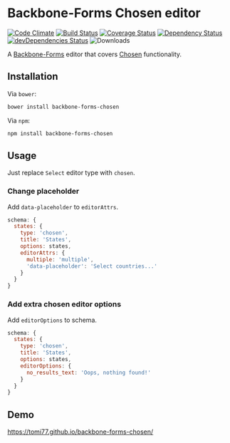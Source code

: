 # Backbone-Forms Chosen editor

[![Code Climate](https://codeclimate.com/github/tomi77/backbone-forms-chosen/badges/gpa.svg)](https://codeclimate.com/github/tomi77/backbone-forms-chosen)
[![Build Status](https://travis-ci.org/tomi77/backbone-forms-chosen.svg?branch=master)](https://travis-ci.org/tomi77/backbone-forms-chosen)
[![Coverage Status](https://coveralls.io/repos/github/tomi77/backbone-forms-chosen/badge.svg?branch=master)](https://coveralls.io/github/tomi77/backbone-forms-chosen?branch=master)
[![Dependency Status](https://david-dm.org/tomi77/backbone-forms-chosen.png)](https://david-dm.org/tomi77/backbone-forms-chosen)
[![devDependencies Status](https://david-dm.org/tomi77/backbone-forms-chosen/dev-status.svg)](https://david-dm.org/tomi77/backbone-forms-chosen?type=dev)
![Downloads](https://img.shields.io/npm/dt/backbone-forms-chosen.svg)

A [Backbone-Forms](https://github.com/powmedia/backbone-forms) editor that covers [Chosen](https://harvesthq.github.io/chosen/) functionality.

## Installation

Via ``bower``:

~~~bash
bower install backbone-forms-chosen
~~~

Via ``npm``:

~~~bash
npm install backbone-forms-chosen
~~~

## Usage

Just replace ``Select`` editor type with ``chosen``.

### Change placeholder

Add ``data-placeholder`` to ``editorAttrs``.

~~~js
schema: {
  states: {
    type: 'chosen',
    title: 'States',
    options: states,
    editorAttrs: {
      multiple: 'multiple',
      'data-placeholder': 'Select countries...'
    }
  }
}
~~~

### Add extra chosen editor options

Add ``editorOptions`` to schema.

~~~js
schema: {
  states: {
    type: 'chosen',
    title: 'States',
    options: states,
    editorOptions: {
      no_results_text: 'Oops, nothing found!'
    }
  }
}
~~~

## Demo

https://tomi77.github.io/backbone-forms-chosen/
